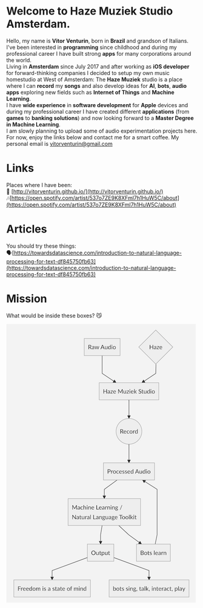 # Welcome to Haze Muziek Studio Amsterdam.
Hello, my name is **Vitor Venturin**, born in **Brazil** and grandson of Italians.  
I've been interested in **programming** since childhood and during my professional career I have built strong **apps** for many corporations around the world.  
Living in **Amsterdam** since July 2017 and after working as **iOS developer** for forward-thinking companies I decided to setup my own music homestudio at West of Amsterdam: The **Haze Muziek** studio is a place where I can **record** my **songs** and also develop ideas for **AI**, **bots**, **audio apps** exploring new fields such as **Internet of Things** and **Machine Learning**.  
I have **wide experience** in **software development** for **Apple** devices and during my professional career I have created different **applications** (from **games** to **banking solutions**) and now looking forward to a **Master Degree in Machine Learning**.  
I am slowly planning to upload some of audio experimentation projects here.
For now, enjoy the links below and contact me for a smart coffee. My personal email is vitorventurin@gmail.com

# Links
Places where I have been:  
📱 [http://vitorventurin.github.io/](http://vitorventurin.github.io/) <br>
🎶[https://open.spotify.com/artist/537o7ZE9K8XFml7h1HuW5C/about](https://open.spotify.com/artist/537o7ZE9K8XFml7h1HuW5C/about)

# Articles
You should try these things:  
🗣[https://towardsdatascience.com/introduction-to-natural-language-processing-for-text-df845750fb63](https://towardsdatascience.com/introduction-to-natural-language-processing-for-text-df845750fb63)

# Mission
What would be inside these boxes? 😼

![Freedom is a state of mind](https://github.com/hazemuziek/Welcome/blob/master/diagram.png)
